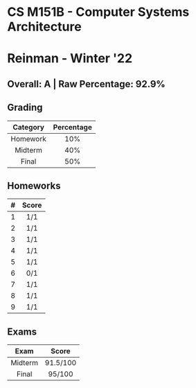 # CS M151B - Computer Systems Architecture

# Reinman - Winter '22

## Overall: A | Raw Percentage: 92.9%

## Grading

| Category | Percentage |
| :------: | :--------: |
| Homework |    10%     |
| Midterm  |    40%     |
|  Final   |    50%     |

## Homeworks

|  #   | Score |
| :--: | :---: |
|  1   |  1/1  |
|  2   |  1/1  |
|  3   |  1/1  |
|  4   |  1/1  |
|  5   |  1/1  |
|  6   |  0/1  |
|  7   |  1/1  |
|  8   |  1/1  |
|  9   |  1/1  |

## Exams

|  Exam   |  Score   |
| :-----: | :------: |
| Midterm | 91.5/100 |
|  Final  |  95/100  |

